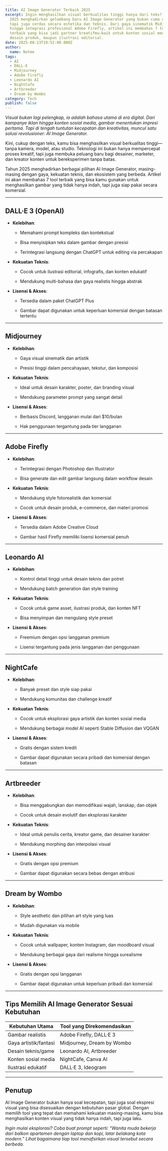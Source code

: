 ```yaml
---
title: AI Image Generator Terbaik 2025
excerpt: Ingin menghasilkan visual berkualitas tinggi hanya dari teks? Tahun
  2025 menghadirkan gelombang baru AI Image Generator yang bukan cuma cepat,
  tapi juga cerdas secara estetika dan teknis. Dari gaya sinematik Midjourney
  hingga integrasi profesional Adobe Firefly, artikel ini membahas 7 tool
  terbaik yang bisa jadi partner kreatifmu—baik untuk konten sosial media,
  desain produk, maupun ilustrasi editorial.
date: 2025-08-23T19:52:00.000Z
author:
  name: Notme
tags:
  - AI
  - DALL-E
  - Midjourney
  - Adobe Firefly
  - Leonardo AI
  - NightCafe
  - Artbreeder
  - Dream by Wombo
category: Tech
publish: false
---
```

_Visual bukan lagi pelengkap, ia adalah bahasa utama di era digital. Dari kampanye iklan hingga konten sosial media, gambar menentukan impresi pertama. Tapi di tengah tuntutan kecepatan dan kreativitas, muncul satu solusi revolusioner: AI Image Generator._

Kini, cukup dengan teks, kamu bisa menghasilkan visual berkualitas tinggi—tanpa kamera, model, atau studio. Teknologi ini bukan hanya mempercepat proses kreatif, tapi juga membuka peluang baru bagi desainer, marketer, dan kreator konten untuk bereksperimen tanpa batas.

Tahun 2025 menghadirkan berbagai pilihan AI Image Generator, masing-masing dengan gaya, kekuatan teknis, dan ekosistem yang berbeda. Artikel ini akan membahas 7 tool terbaik yang bisa kamu gunakan untuk menghasilkan gambar yang tidak hanya indah, tapi juga siap pakai secara komersial.

<hr/>

## DALL·E 3 (OpenAI)

*   **Kelebihan**:
    
    *   Memahami prompt kompleks dan kontekstual
        
    *   Bisa menyisipkan teks dalam gambar dengan presisi
        
    *   Terintegrasi langsung dengan ChatGPT untuk editing via percakapan
        
*   **Kekuatan Teknis**:
    
    *   Cocok untuk ilustrasi editorial, infografis, dan konten edukatif
        
    *   Mendukung multi-bahasa dan gaya realistis hingga abstrak
        
*   **Lisensi & Akses**:
    
    *   Tersedia dalam paket ChatGPT Plus
        
    *   Gambar dapat digunakan untuk keperluan komersial dengan batasan tertentu
        

<hr/>

## Midjourney

*   **Kelebihan**:
    
    *   Gaya visual sinematik dan artistik
        
    *   Presisi tinggi dalam pencahayaan, tekstur, dan komposisi
        
*   **Kekuatan Teknis**:
    
    *   Ideal untuk desain karakter, poster, dan branding visual
        
    *   Mendukung parameter prompt yang sangat detail
        
*   **Lisensi & Akses**:
    
    *   Berbasis Discord, langganan mulai dari $10/bulan
        
    *   Hak penggunaan tergantung pada tier langganan
        

<hr/>

## Adobe Firefly

*   **Kelebihan**:
    
    *   Terintegrasi dengan Photoshop dan Illustrator
        
    *   Bisa generate dan edit gambar langsung dalam workflow desain
        
*   **Kekuatan Teknis**:
    
    *   Mendukung style fotorealistik dan komersial
        
    *   Cocok untuk desain produk, e-commerce, dan materi promosi
        
*   **Lisensi & Akses**:
    
    *   Tersedia dalam Adobe Creative Cloud
        
    *   Gambar hasil Firefly memiliki lisensi komersial penuh
        

<hr/>

## Leonardo AI

*   **Kelebihan**:
    
    *   Kontrol detail tinggi untuk desain teknis dan potret
        
    *   Mendukung batch generation dan style training
        
*   **Kekuatan Teknis**:
    
    *   Cocok untuk game asset, ilustrasi produk, dan konten NFT
        
    *   Bisa menyimpan dan mengulang style preset
        
*   **Lisensi & Akses**:
    
    *   Freemium dengan opsi langganan premium
        
    *   Lisensi tergantung pada jenis langganan dan penggunaan
        

<hr/>

## NightCafe

*   **Kelebihan**:
    
    *   Banyak preset dan style siap pakai
        
    *   Mendukung komunitas dan challenge kreatif
        
*   **Kekuatan Teknis**:
    
    *   Cocok untuk eksplorasi gaya artistik dan konten sosial media
        
    *   Mendukung berbagai model AI seperti Stable Diffusion dan VQGAN
        
*   **Lisensi & Akses**:
    
    *   Gratis dengan sistem kredit
        
    *   Gambar dapat digunakan secara pribadi dan komersial dengan batasan
        

<hr/>

## Artbreeder

*   **Kelebihan**:
    
    *   Bisa menggabungkan dan memodifikasi wajah, lanskap, dan objek
        
    *   Cocok untuk desain evolutif dan eksplorasi karakter
        
*   **Kekuatan Teknis**:
    
    *   Ideal untuk penulis cerita, kreator game, dan desainer karakter
        
    *   Mendukung morphing dan interpolasi visual
        
*   **Lisensi & Akses**:
    
    *   Gratis dengan opsi premium
        
    *   Gambar dapat digunakan secara bebas dengan atribusi
        

<hr/>

## Dream by Wombo

*   **Kelebihan**:
    
    *   Style aesthetic dan pilihan art style yang luas
        
    *   Mudah digunakan via mobile
        
*   **Kekuatan Teknis**:
    
    *   Cocok untuk wallpaper, konten Instagram, dan moodboard visual
        
    *   Mendukung berbagai gaya dari realisme hingga surealisme
        
*   **Lisensi & Akses**:
    
    *   Gratis dengan opsi langganan
        
    *   Gambar dapat digunakan untuk keperluan pribadi dan komersial
        

<hr/>

## Tips Memilih AI Image Generator Sesuai Kebutuhan

| Kebutuhan Utama | Tool yang Direkomendasikan |
| --- | --- |
| Gambar realistis | Adobe Firefly, DALL·E 3 |
| Gaya artistik/fantasi | Midjourney, Dream by Wombo |
| Desain teknis/game | Leonardo AI, Artbreeder |
| Konten sosial media | NightCafe, Canva AI |
| Ilustrasi edukatif | DALL·E 3, Ideogram |

<hr/>

## Penutup

AI Image Generator bukan hanya soal kecepatan, tapi juga soal ekspresi visual yang bisa disesuaikan dengan kebutuhan pasar global. Dengan memilih tool yang tepat dan memahami kekuatan masing-masing, kamu bisa menghasilkan konten visual yang tidak hanya indah, tapi juga laku.

_Ingin mulai eksplorasi? Coba buat prompt seperti: “Wanita muda bekerja dari balkon apartemen dengan laptop dan kopi, latar belakang kota modern.” Lihat bagaimana tiap tool menafsirkan visual tersebut secara berbeda._